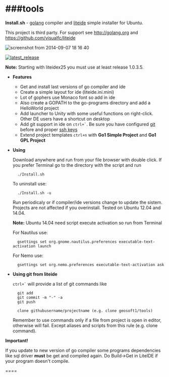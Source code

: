###tools
====
**Install.sh** - [golang](http://golang.org) compiler and [liteide](https://github.com/visualfc/liteide) simple installer for Ubuntu.

This project is third party. For support see http://golang.org and https://github.com/visualfc/liteide

![screenshot from 2014-09-07 18 16 40](https://cloud.githubusercontent.com/assets/6298396/4178685/4460829c-36a2-11e4-9674-236082f70d03.png)

[![latest_release](https://cloud.githubusercontent.com/assets/6298396/4099028/fc8391ec-3045-11e4-8b67-9e27a15fe91d.png)](https://github.com/geosoft1/tools/archive/master.zip)

**Note:** Starting with liteidex25 you must use at least release 1.0.3.5.

* **Features**
    * Get and install last versions of go compiler and ide
    * Create a simple layout for ide (liteide.ini.mini)
    * Lot of gophers use Monaco font so add in ide
    * Also create a GOPATH to the go-programs directory and add a HelloWorld project
    * Add launcher to Unity with some useful functions on right-click. Other DE users have a shortcut on desktop
    * Add git support in ide on `` ctrl+` ``. Be sure you have configured [git](https://help.github.com/articles/set-up-git) before and proper [ssh keys](https://help.github.com/articles/generating-ssh-keys)
    * Extend project templates `` ctrl+n `` with **Go1 Simple Project** and **Go1 GPL Project**
	
* **Using**

    Download anywhere and run from your file browser with double click. If you prefer Terminal go to the directory with the script and run
	
        ./Install.sh

    To uninstall use:

        ./Install.sh -u

    Run periodicaly or if compiler/ide versions change to update the sistem.
    Projects are not affected if you overinstall.
    Tested on Ubuntu 12.04 and 14.04.
	
    **Note:** Ubuntu 14.04 need script execute activation so run from Terminal
	
	For Nautilus use:
	
        gsettings set org.gnome.nautilus.preferences executable-text-activation launch
		
	For Nemo use:
	
	    gsettings set org.nemo.preferences executable-text-activation ask

* **Using git from liteide**

    `` ctrl+` `` will provide a list of git commands like

        git add
        git commit -m "-" -a
        git push
        
        clone githubusername/projectname (e.g. clone geosoft1/tools)

    Remember to use commands only if a file from project is open in editor, otherwise will fail. Except aliases and scripts from this rule (e.g. clone command).

**Important!**

If you update to new version of go compiler some programs dependencies like sql driver **must** be get and compiled again. Do Build->Get in LiteIDE if your program doesn't compile.
	
====
